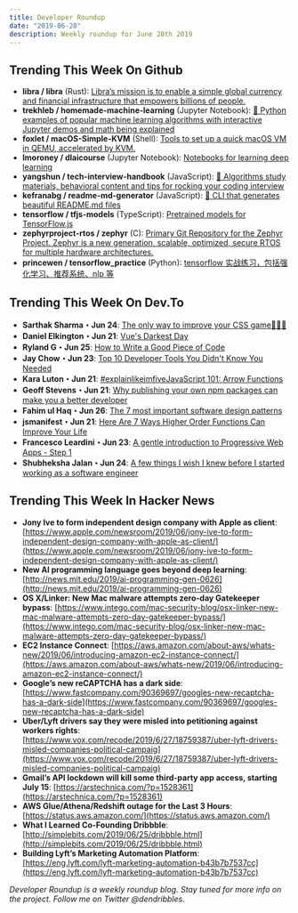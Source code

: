 ```yaml
---
title: Developer Roundup
date: "2019-06-28"
description: Weekly roundup for June 28th 2019
---
```




## Trending This Week On Github

- **libra / libra** (Rust): [Libra’s mission is to enable a simple global currency and financial infrastructure that empowers billions of people.](https://github.com/libra/libra)
- **trekhleb / homemade-machine-learning** (Jupyter Notebook): [🤖 Python examples of popular machine learning algorithms with interactive Jupyter demos and math being explained](https://github.com/trekhleb/homemade-machine-learning)
- **foxlet / macOS-Simple-KVM** (Shell): [Tools to set up a quick macOS VM in QEMU, accelerated by KVM.](https://github.com/foxlet/macOS-Simple-KVM)
- **lmoroney / dlaicourse** (Jupyter Notebook): [Notebooks for learning deep learning](https://github.com/lmoroney/dlaicourse)
- **yangshun / tech-interview-handbook** (JavaScript): [💯 Algorithms study materials, behavioral content and tips for rocking your coding interview](https://github.com/yangshun/tech-interview-handbook)
- **kefranabg / readme-md-generator** (JavaScript): [📄 CLI that generates beautiful README.md files](https://github.com/kefranabg/readme-md-generator)
- **tensorflow / tfjs-models** (TypeScript): [Pretrained models for TensorFlow.js](https://github.com/tensorflow/tfjs-models)
- **zephyrproject-rtos / zephyr** (C): [Primary Git Repository for the Zephyr Project. Zephyr is a new generation, scalable, optimized, secure RTOS for multiple hardware architectures.](https://github.com/zephyrproject-rtos/zephyr)
- **princewen / tensorflow_practice** (Python): [tensorflow 实战练习，包括强化学习、推荐系统、nlp 等](https://github.com/princewen/tensorflow_practice)



## Trending This Week On Dev.To

- **Sarthak Sharma・Jun 24**: [The only way to improve your CSS game👩🏾‍🎨](https://dev.to/teamxenox/the-only-way-to-improve-your-css-game-1m2k)
- **Daniel Elkington・Jun 21**: [Vue's Darkest Day](https://dev.to/danielelkington/vue-s-darkest-day-3fgh)
- **Ryland G・Jun 25**: [How to Write a Good Piece of Code](https://dev.to/taillogs/how-to-write-a-good-piece-of-code-2gmj)
- **Jay Chow・Jun 23**: [Top 10 Developer Tools You Didn't Know You Needed](https://dev.to/shijiezhou/top-10-developer-tools-you-didn-t-know-you-needed-ncf)
- **Kara Luton・Jun 21**: [#explainlikeimfiveJavaScript 101: Arrow Functions](https://dev.to/karaluton/javascript-101-arrow-functions-jje)
- **Geoff Stevens・Jun 21**: [Why publishing your own npm packages can make you a better developer](https://dev.to/thegeoffstevens/why-publishing-your-own-npm-packages-can-make-you-a-better-developer-2lc6)
- **Fahim ul Haq・Jun 26**: [The 7 most important software design patterns](https://dev.to/fahimulhaq/the-7-most-important-software-design-patterns-2fea)
- **jsmanifest・Jun 21**: [Here Are 7 Ways Higher Order Functions Can Improve Your Life](https://dev.to/jsmanifest/here-are-7-ways-higher-order-functions-can-improve-your-life-1j)
- **Francesco Leardini・Jun 23**: [A gentle introduction to Progressive Web Apps - Step 1](https://dev.to/paco_ita/a-gentle-introduction-to-progressive-web-apps-step-1-24da)
- **Shubheksha Jalan・Jun 24**: [A few things I wish I knew before I started working as a software engineer](https://dev.to/shubheksha/a-few-things-i-wish-i-knew-before-i-started-working-as-a-software-engineer-3kd2)



## Trending This Week In Hacker News

- **Jony Ive to form independent design company with Apple as client**: [https://www.apple.com/newsroom/2019/06/jony-ive-to-form-independent-design-company-with-apple-as-client/](https://www.apple.com/newsroom/2019/06/jony-ive-to-form-independent-design-company-with-apple-as-client/)
- **New AI programming language goes beyond deep learning**: [http://news.mit.edu/2019/ai-programming-gen-0626](http://news.mit.edu/2019/ai-programming-gen-0626)
- **OS X/Linker: New Mac malware attempts zero-day Gatekeeper bypass**: [https://www.intego.com/mac-security-blog/osx-linker-new-mac-malware-attempts-zero-day-gatekeeper-bypass/](https://www.intego.com/mac-security-blog/osx-linker-new-mac-malware-attempts-zero-day-gatekeeper-bypass/)
- **EC2 Instance Connect**: [https://aws.amazon.com/about-aws/whats-new/2019/06/introducing-amazon-ec2-instance-connect/](https://aws.amazon.com/about-aws/whats-new/2019/06/introducing-amazon-ec2-instance-connect/)
- **Google’s new reCAPTCHA has a dark side**: [https://www.fastcompany.com/90369697/googles-new-recaptcha-has-a-dark-side](https://www.fastcompany.com/90369697/googles-new-recaptcha-has-a-dark-side)
- **Uber/Lyft drivers say they were misled into petitioning against workers rights**: [https://www.vox.com/recode/2019/6/27/18759387/uber-lyft-drivers-misled-companies-political-campaig](https://www.vox.com/recode/2019/6/27/18759387/uber-lyft-drivers-misled-companies-political-campaig)
- **Gmail’s API lockdown will kill some third-party app access, starting July 15**: [https://arstechnica.com/?p=1528361](https://arstechnica.com/?p=1528361)
- **AWS Glue/Athena/Redshift outage for the Last 3 Hours**: [https://status.aws.amazon.com/](https://status.aws.amazon.com/)
- **What I Learned Co-Founding Dribbble**: [http://simplebits.com/2019/06/25/dribbble.html](http://simplebits.com/2019/06/25/dribbble.html)
- **Building Lyft’s Marketing Automation Platform**: [https://eng.lyft.com/lyft-marketing-automation-b43b7b7537cc](https://eng.lyft.com/lyft-marketing-automation-b43b7b7537cc)

_Developer Roundup is a weekly roundup blog. Stay tuned for more info on the project. Follow me on Twitter @dendribbles._
